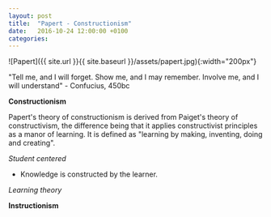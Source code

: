 ```yaml
---
layout: post
title:  "Papert - Constructionism"
date:   2016-10-24 12:00:00 +0100
categories:
---
```


![Papert]({{ site.url }}{{ site.baseurl }}/assets/papert.jpg){:width="200px"}

"Tell me, and I will forget. Show me, and I may remember. Involve me, and I will understand" - Confucius, 450bc

**Constructionism**

Papert's theory of constructionism is derived from Paiget's theory of constructivism, the difference being that it applies constructivist principles as a manor of learning. It is defined as "learning by making, inventing, doing and creating".

*Student centered*

- Knowledge is constructed by the learner.

*Learning theory*

**Instructionism**
